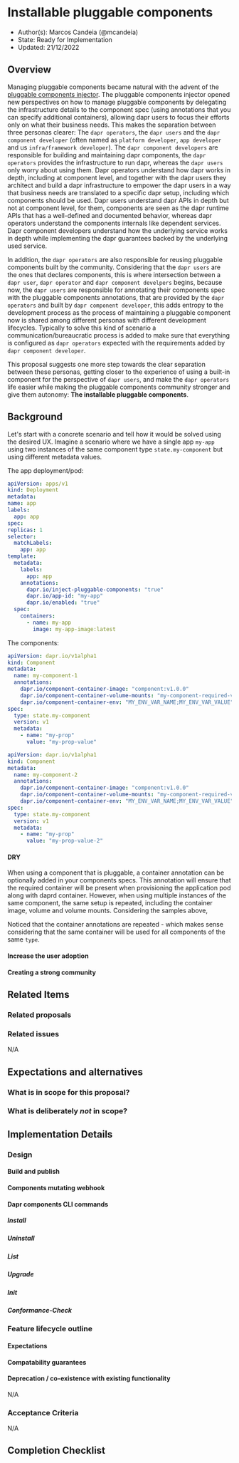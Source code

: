 # Installable pluggable components

- Author(s): Marcos Candeia (@mcandeia)
- State: Ready for Implementation
- Updated: 21/12/2022

## Overview

Managing pluggable components became natural with the advent of the [pluggable components injector](0005-R-pluggable-components-injector.md). The pluggable components injector opened new perspectives on how to manage pluggable components by delegating the infrastructure details to the component spec (using annotations that you can specify additional containers), allowing dapr users to focus their efforts only on what their business needs. This makes the separation between three personas clearer: The `dapr operators`, the `dapr users` and the `dapr component developer` (often named as `platform developer`, `app developer` and us `infra/framework developer`). The `dapr component developers` are responsible for building and maintaining dapr components, the `dapr operators` provides the infrastructure to run dapr, whereas the `dapr users` only worry about using them. Dapr operators understand how dapr works in depth, including at component level, and together with the dapr users they architect and build a dapr infrastructure to empower the dapr users in a way that business needs are translated to a specific dapr setup, including which components should be used. Dapr users understand dapr APIs in depth but not at component level, for them, components are seen as the dapr runtime APIs that has a well-defined and documented behavior, whereas dapr operators understand the components internals like dependent services. Dapr component developers understand how the underlying service works in depth while implementing the dapr guarantees backed by the underlying used service.

In addition, the `dapr operators` are also responsible for reusing pluggable components built by the community. Considering that the `dapr users` are the ones that declares components, this is where intersection between a `dapr user`, `dapr operator` and `dapr component develpers` begins, because now, the `dapr users` are responsible for annotating their components spec with the pluggable components annotations, that are provided by the `dapr operators` and built by `dapr component developer`, this adds entropy to the development process as the process of maintaining a pluggable component now is shared among different personas with different development lifecycles. Typically to solve this kind of scenario a communication/bureaucratic process is added to make sure that everything is configured as `dapr operators` expected with the requirements added by `dapr component developer`.

This proposal suggests one more step towards the clear separation between these personas, getting closer to the experience of using a built-in component for the perspective of `dapr users`, and make the `dapr operators` life easier while making the pluggable components community stronger and give them autonomy: **The installable pluggable components**.

## Background

Let's start with a concrete scenario and tell how it would be solved using the desired UX. Imagine a scenario where we have a single app `my-app` using two instances of the same component type `state.my-component` but using different metadata values.

The app deployment/pod:

```yaml
apiVersion: apps/v1
kind: Deployment
metadata:
name: app
labels:
  app: app
spec:
replicas: 1
selector:
  matchLabels:
    app: app
template:
  metadata:
    labels:
      app: app
    annotations:
      dapr.io/inject-pluggable-components: "true"
      dapr.io/app-id: "my-app"
      dapr.io/enabled: "true"
  spec:
    containers:
      - name: my-app
        image: my-app-image:latest
```

The components:

```yaml
apiVersion: dapr.io/v1alpha1
kind: Component
metadata:
  name: my-component-1
  annotations:
    dapr.io/component-container-image: "component:v1.0.0"
    dapr.io/component-container-volume-mounts: "my-component-required-volume;/my-data"
    dapr.io/component-container-env: "MY_ENV_VAR_NAME;MY_ENV_VAR_VALUE"
spec:
  type: state.my-component
  version: v1
  metadata:
    - name: "my-prop"
      value: "my-prop-value"
```

```yaml
apiVersion: dapr.io/v1alpha1
kind: Component
metadata:
  name: my-component-2
  annotations:
    dapr.io/component-container-image: "component:v1.0.0"
    dapr.io/component-container-volume-mounts: "my-component-required-volume;/my-data"
    dapr.io/component-container-env: "MY_ENV_VAR_NAME;MY_ENV_VAR_VALUE"
spec:
  type: state.my-component
  version: v1
  metadata:
    - name: "my-prop"
      value: "my-prop-value-2"
```

#### DRY

When using a component that is pluggable, a container annotation can be optionally added in your components specs. This annotation will ensure that the required container will be present when provisioning the application pod along with daprd container. However, when using multiple instances of the same component, the same setup is repeated, including the container image, volume and volume mounts. Considering the samples above,

Noticed that the container annotations are repeated - which makes sense considering that the same container will be used for all components of the same `type`.

#### Increase the user adoption

#### Creating a strong community

## Related Items

### Related proposals

### Related issues

N/A

## Expectations and alternatives

### What is in scope for this proposal?

### What is deliberately _not_ in scope?

## Implementation Details

### Design

#### Build and publish

#### Components mutating webhook

#### Dapr components CLI commands

##### Install

##### Uninstall

##### List

##### Upgrade

##### Init

##### Conformance-Check

### Feature lifecycle outline

#### Expectations

#### Compatability guarantees

#### Deprecation / co-existence with existing functionality

N/A

### Acceptance Criteria

N/A

## Completion Checklist
